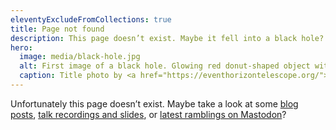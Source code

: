 ```yaml
---
eleventyExcludeFromCollections: true
title: Page not found
description: This page doesn’t exist. Maybe it fell into a black hole?
hero:
  image: media/black-hole.jpg
  alt: First image of a black hole. Glowing red donut-shaped object with yellow-white highlights. Pitch-black background.
  caption: Title photo by <a href="https://eventhorizontelescope.org/">EHT Collaboration</a> on <a href="https://www.eso.org/public/images/eso1907a/">ESO</a>.
---
```


Unfortunately this page doesn’t exist. Maybe take a look at some [blog posts](/blog/), [talk recordings and slides](/talks/), or [latest ramblings on Mastodon](https://mastodon.social/@mvsde)?
